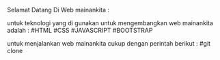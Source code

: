 Selamat Datang Di Web mainankita :

untuk teknologi yang di gunakan untuk mengembangkan web mainankita adalah :
#HTML
#CSS
#JAVASCRIPT
#BOOTSTRAP

untuk menjalankan web mainankita cukup dengan perintah berikut :
#git clone <url>
